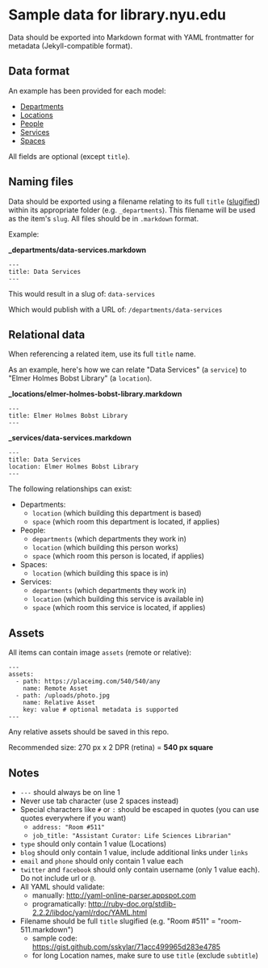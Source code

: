 # Sample data for library.nyu.edu

Data should be exported into Markdown format with YAML frontmatter for metadata (Jekyll-compatible format). 

## Data format

An example has been provided for each model:

- [Departments](https://github.com/oakstudios/library.nyu.edu-sampledata/blob/master/_departments/_example.markdown)
- [Locations](https://github.com/oakstudios/library.nyu.edu-sampledata/blob/master/_locations/_example.markdown)
- [People](https://github.com/oakstudios/library.nyu.edu-sampledata/blob/master/_people/_example.markdown)
- [Services](https://github.com/oakstudios/library.nyu.edu-sampledata/blob/master/_services/_example.markdown)
- [Spaces](https://github.com/oakstudios/library.nyu.edu-sampledata/blob/master/_spaces/_example.markdown)

All fields are optional (except `title`).

## Naming files

Data should be exported using a filename relating to its full `title` ([slugified](https://gist.github.com/sskylar/71acc499965d283e4785)) within its appropriate folder (e.g. `_departments`). This filename will be used as the item's `slug`. All files should be in `.markdown` format.

Example:

**_departments/data-services.markdown**
```
---
title: Data Services
---
```

This would result in a slug of: `data-services`

Which would publish with a URL of: `/departments/data-services`

## Relational data

When referencing a related item, use its full `title` name. 

As an example, here's how we can relate "Data Services" (a `service`) to "Elmer Holmes Bobst Library" (a `location`).

**_locations/elmer-holmes-bobst-library.markdown**
```
---
title: Elmer Holmes Bobst Library
---
```

**_services/data-services.markdown**
```
---
title: Data Services
location: Elmer Holmes Bobst Library
---
```

The following relationships can exist:

- Departments:
  - `location` (which building this department is based)
  - `space` (which room this department is located, if applies)
- People:
  - `departments` (which departments they work in)
  - `location` (which building this person works)
  - `space` (which room this person is located, if applies)
- Spaces:
  - `location` (which building this space is in)
- Services:
  - `departments` (which departments they work in)
  - `location` (which building this service is available in)
  - `space` (which room this service is located, if applies)

## Assets

All items can contain image `assets` (remote or relative):

```
---
assets:
  - path: https://placeimg.com/540/540/any
    name: Remote Asset
  - path: /uploads/photo.jpg
    name: Relative Asset
    key: value # optional metadata is supported
---
```

Any relative assets should be saved in this repo.

Recommended size: 270 px x 2 DPR (retina) = **540 px square**

## Notes

- `---` should always be on line 1
- Never use tab character (use 2 spaces instead)
- Special characters like `#` or `:` should be escaped in quotes (you can use quotes everywhere if you want)
  - `address: "Room #511"`
  - `job_title: "Assistant Curator: Life Sciences Librarian"`
- `type` should only contain 1 value (Locations)
- `blog` should only contain 1 value, include additional links under `links`
- `email` and `phone` should only contain 1 value each
- `twitter` and `facebook` should only contain username (only 1 value each). Do not include url or `@`.
- All YAML should validate:
  - manually: http://yaml-online-parser.appspot.com
  - programatically: http://ruby-doc.org/stdlib-2.2.2/libdoc/yaml/rdoc/YAML.html
- Filename should be full `title` slugified (e.g. "Room #511" = "room-511.markdown")
  - sample code: https://gist.github.com/sskylar/71acc499965d283e4785
  - for long Location names, make sure to use `title` (exclude `subtitle`)
